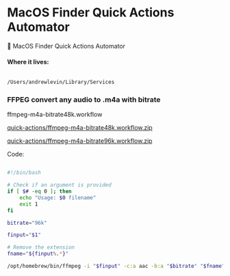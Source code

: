 # MacOS Finder Quick Actions Automator
🎰 MacOS Finder Quick Actions Automator


#### Where it lives: 

```bash

/Users/andrewlevin/Library/Services

```

### FFPEG convert any audio to .m4a with bitrate 

ffmpeg-m4a-bitrate48k.workflow

[quick-actions/ffmpeg-m4a-bitrate48k.workflow.zip](quick-actions/ffmpeg-m4a-bitrate48k.workflow.zip)

[quick-actions/ffmpeg-m4a-bitrate96k.workflow.zip](quick-actions/ffmpeg-m4a-bitrate96k.workflow.zip)


Code: 

```bash

#!/bin/bash

# Check if an argument is provided
if [ $# -eq 0 ]; then
    echo "Usage: $0 filename"
    exit 1
fi

bitrate="96k"

finput="$1"

# Remove the extension
fname="${finput%.*}"

/opt/homebrew/bin/ffmpeg -i "$finput" -c:a aac -b:a "$bitrate" "$fname".m4a

```

